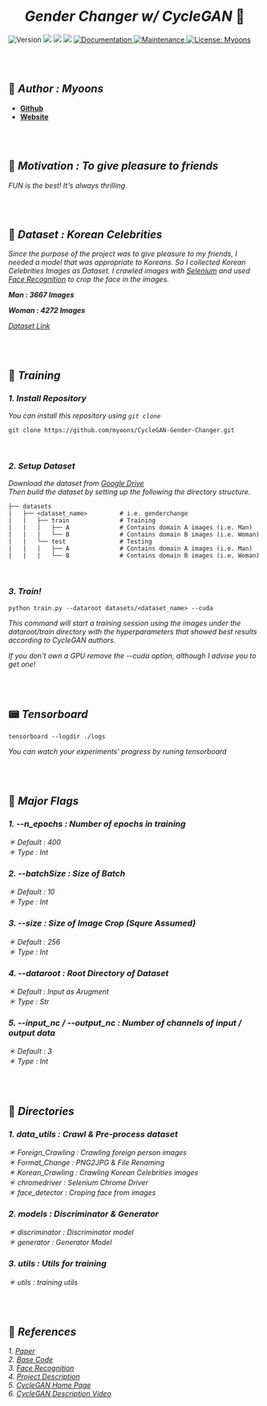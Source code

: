 <h1 align="center" font> <b><i>Gender Changer w/ CycleGAN </i></b> 👫</h1>

<p>
  <img alt="Version" src="https://img.shields.io/badge/version-2.1.0-red.svg?cacheSeconds=2592000" />
  <img src="https://img.shields.io/badge/python-%3E%3D3.7.7-orange.svg" />
  <img src="https://img.shields.io/badge/pytorch-%3E%3D1.7.0-yellow.svg" />
  <img src="https://img.shields.io/badge/torchvision-%3E%3D0.8.0-green.svg" />
  <a href="https://ainote.tistory.com/7" target="_blank">
    <img alt="Documentation" src="https://img.shields.io/badge/documentation-Yes-blue.svg" />
  </a>
  </a>
   <a href="https://github.com/myoons/CycleGAN-Gender-Changer/graphs/commit-activity" target="_blank">
    <img alt="Maintenance" src="https://img.shields.io/badge/Maintained%3F-Yes-darkblue.svg" />
  </a>
  <a href="https://github.com/myoons/" target="_blank">
    <img alt="License: Myoons" src="https://img.shields.io/badge/License-Myoons-purple.svg" />
  </a>
</p>

<br/>
<br/>

## 👤 _**Author : Myoons**_
* **[Github](https://github.com/myoons)**
* **[Website](https://ainote.tistory.com/)**

</br>
</br>

## 🌈 _**Motivation : To give pleasure to friends**_
_FUN is the best! It's always thrilling._

</br>
</br>

## 📝 _**Dataset : Korean Celebrities**_
_Since the purpose of the project was to give pleasure to my friends, I needed a model that was appropriate to Koreans. So I collected Korean Celebrities Images as Dataset. I crawled images with [Selenium](https://www.selenium.dev/) and used [Face Recognition](https://github.com/ageitgey/face_recognition) to crop the face in the images._

_**Man : 3667 Images**_

_**Woman : 4272 Images**_
<br/>

_[Dataset Link](https://drive.google.com/drive/folders/1mCUy34p05QY6qLG33nyN0IMBMKsFRZHP?usp=sharing)_

</br>
</br>

## 🔧 _**Training**_
### _**1. Install Repository**_

_You can install this repository using `git clone`_

    git clone https://github.com/myoons/CycleGAN-Gender-Changer.git


<br/>

### _**2. Setup Dataset**_
_Download the dataset from [Google Drive](https://drive.google.com/drive/folders/1mCUy34p05QY6qLG33nyN0IMBMKsFRZHP?usp=sharing)_
<br/>
_Then build the dataset by setting up the following the directory structure._

    ├── datasets
    |   ├── <dataset_name>         # i.e. genderchange
    |   |   ├── train              # Training
    |   |   |   ├── A              # Contains domain A images (i.e. Man)
    |   |   |   └── B              # Contains domain B images (i.e. Woman)
    |   |   └── test               # Testing
    |   |   |   ├── A              # Contains domain A images (i.e. Man)
    |   |   |   └── B              # Contains domain B images (i.e. Woman)

<br/>

### _**3. Train!**_

    python train.py --dataroot datasets/<dataset_name> --cuda

_This command will start a training session using the images under the dataroot/train directory with the hyperparameters that showed best results according to CycleGAN authors._

_If you don't own a GPU remove the --cuda option, although I advise you to get one!_

<br/>
<br/>

## 📟 _**Tensorboard**_
    tensorboard --logdir ./logs

_You can watch your experiments' progress by runing tensorboard_

<br/>
<br/>

## 🚩 _**Major Flags**_
### _1. --n_epochs : Number of epochs in training_
_＊ Default : 400_ <br/>
_＊ Type : Int_ <br/>

### _2. --batchSize : Size of Batch_
_＊ Default : 10_ <br/>
_＊ Type : Int_ <br/>

### _3. --size : Size of Image Crop (Squre Assumed)_
_＊ Default : 256_ <br/>
_＊ Type : Int_ <br/>

### _4. --dataroot : Root Directory of Dataset_
_＊ Default : Input as Arugment_ <br/>
_＊ Type : Str_ <br/>

### _5. --input_nc / --output_nc : Number of channels of input / output data_
_＊ Default : 3_
<br/>
_＊ Type : Int_

<br/>
<br/>

## 📁 _**Directories**_
### _1. data_utils : Crawl & Pre-process dataset_
_＊ Foreign_Crawling : Crawling foreign person images_ <br/>
_＊ Format_Change : PNG2JPG & File Renaming_ <br/>
_＊ Korean_Crawling : Crawling Korean Celebrities images_ <br/>
_＊ chromedriver : Selenium Chrome Driver_ <br/>
_＊ face_detector : Croping face from images_ <br/>

### _2. models : Discriminator & Generator_
_＊ discriminator : Discriminator model_ <br/>
_＊ generator : Generator Model_ <br/>

### _3. utils : Utils for training_
_＊ utils : training utils_ <br/>


<br/>
<br/>


## 🔗 _**References**_
_1. [Paper](https://arxiv.org/pdf/1703.10593.pdf)_ <br/>
_2. [Base Code](https://github.com/aitorzip/PyTorch-CycleGAN)_ <br/>
_3. [Face Recognition](https://github.com/ageitgey/face_recognition)_ <br/>
_4. [Project Description](https://ainote.tistory.com/7)_ <br/>
_5. [CycleGAN Home Page](https://junyanz.github.io/CycleGAN/)_ <br/>
_6. [CycleGAN Description Video](https://www.youtube.com/watch?v=Fkq_f3dS9Cqw&t=2401s)_ <br/>
